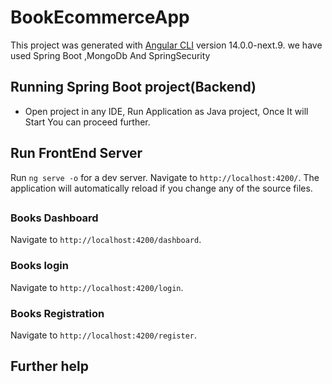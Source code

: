# BookEcommerceApp





This project was generated with [Angular CLI](https://github.com/angular/angular-cli) version 14.0.0-next.9.
we have used Spring Boot ,MongoDb And SpringSecurity


## Running Spring Boot project(Backend)

- Open project in any IDE, Run Application as Java project, Once It will Start You can proceed further.




## Run FrontEnd Server 

Run `ng serve -o` for a dev server. Navigate to `http://localhost:4200/`. The application will automatically reload if you change any of the source files.


## 

### Books Dashboard

Navigate to `http://localhost:4200/dashboard`.

### Books login
Navigate to `http://localhost:4200/login`.

### Books Registration
Navigate to `http://localhost:4200/register`.




## Further help


